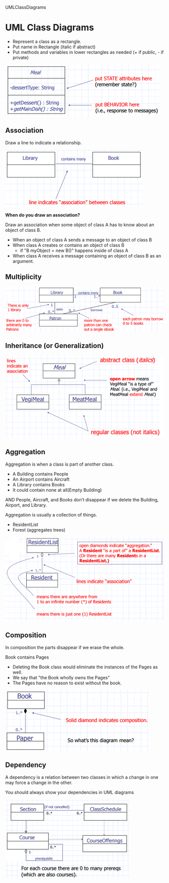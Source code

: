 UMLClassDiagrams

# UML Class Diagrams #

+	Represent a class as a rectangle.
+	Put name in Rectangle (italic if abstract)
+	Put methods and variables in lower rectangles as needed (+ if public, - if private)


![alt text](./Images/UMLClassDiagrams.PNG "UML Class Disgram")

## Association ##

Draw a line to indicate a relationship.

![alt text](./Images/Association.PNG "Association")

**When do you draw an association?**

Draw an association when some object of class A has to know about an object of class B.
+	When an object of class A sends a message to an object of class B
+	When class A creates or contains an object of class B
	+	if "B myObject = new B()" happens inside of class A
+	When class A receives a message containing an object of class B as an argument.

## Multiplicity ##

![alt text](./Images/Multiplicity.PNG "Multiplicity")

## Inheritance (or Generalization) ##

![alt text](./Images/Inheritance.png "Inheritance")

## Aggregation ##

Aggregation is when a class is part of another class.
+	A Building contains People
+	An Airport contains Aircraft
+	A Library contains Books
+	It could contain none at all(Empty Building)

AND People, Aircraft, and Books don’t disappear if we delete the Building, Airport, and Library.

Aggregation is usually a collection of things.
+	ResidentList
+	Forest (aggregates trees)

![alt text](./Images/Aggregation.PNG "Aggregation")


## Composition ##

In composition the parts disappear if we erase the whole.

Book contains Pages
+	Deleting the Book class would eliminate the instances of the Pages as well.
+	We say that "the Book wholly owns the Pages"
+	The Pages have no reason to exist without the book.

![alt text](./Images/Composition.PNG "Composition")


## Dependency ##

A dependency is a relation between two classes in which a change in one may force a change in the other.

You should always show your dependencies in UML diagrams

![alt text](./Images/Dependencies.PNG "Example of Dependencies with aggregation")
